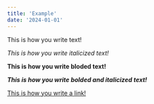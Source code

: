 ```yaml
---
title: 'Example'
date: '2024-01-01'
---
```


This is how you write text!

*This is how you write italicized text!*

**This is how you write bloded text!**

***This is how you write bolded and italicized text!***

[This is how you write a link!](https://www.google.com/search?q=link+definition&oq=link+def&gs_lcrp=EgZjaHJvbWUqBwgBEAAYgAQyCQgAEEUYORiABDIHCAEQABiABDIHCAIQABiABDIHCAMQABiABDIHCAQQABiABDIHCAUQABiABDIHCAYQABiABDIHCAcQABiABDIHCAgQABiABDIHCAkQABiABNIBCDYzMDJqMGo3qAIAsAIA&sourceid=chrome&ie=UTF-8)

